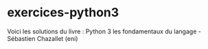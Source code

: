 # exercices-python3
Voici les solutions du livre : Python 3 les fondamentaux du langage - Sébastien Chazallet (eni)
